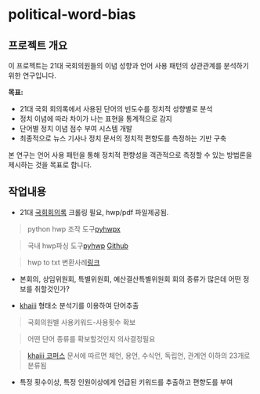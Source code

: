 # political-word-bias

## 프로젝트 개요

이 프로젝트는 21대 국회의원들의 이념 성향과 언어 사용 패턴의 상관관계를 분석하기 위한 연구입니다.

**목표:**
- 21대 국회 회의록에서 사용된 단어의 빈도수를 정치적 성향별로 분석
- 정치 이념에 따라 차이가 나는 표현을 통계적으로 감지
- 단어별 정치 이념 점수 부여 시스템 개발
- 최종적으로 뉴스 기사나 정치 문서의 정치적 편향도를 측정하는 기반 구축

본 연구는 언어 사용 패턴을 통해 정치적 편향성을 객관적으로 측정할 수 있는 방법론을 제시하는 것을 목표로 합니다.

## 작업내용
- 21대 [국회회의록](https://likms.assembly.go.kr/record/mhs-60-010.do#none) 크롤링 필요, hwp/pdf 파일제공됨.

>  python hwp 조작 도구[pyhwpx](https://pypi.org/project/pyhwpx/)

>  국내 hwp파싱 도구[pyhwp](https://pythonhosted.org/pyhwp/) [Github](https://github.com/mete0r/pyhwp)

> hwp to txt 변환사례[링크](https://storycompiler.tistory.com/197)

- 본회의, 상임위원회, 특별위원회, 예산결산특별위원회 회의 종류가 많은데 어떤 정보를 취할것인가?

- [khaiii](https://github.com/kakao/khaiii?tab=readme-ov-file) 형태소 분석기를 이용하여 단어추출

> 국회의원별 사용키워드-사용횟수 확보

> 어떤 단어 종류를 확보할것인지 의사결정필요

> [khaiii 코퍼스](https://github.com/kakao/khaiii/wiki/%EC%BD%94%ED%8D%BC%EC%8A%A4) 문서에 따르면 체언, 용언, 수식언, 독립언, 관계언 이하의 23개로 분류됨

- 특정 횟수이상, 특정 인원이상에게 언급된 키워드를 추출하고 편향도를 부여